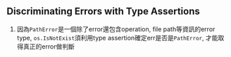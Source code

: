 ## Discriminating Errors with Type Assertions
1. 因為`PathError`是一個除了error還包含operation, file path等資訊的error type, 
   `os.IsNotExist`須利用type assertion確定err是否是`PathError`, 才能取得真正的error做判斷